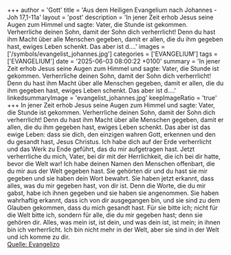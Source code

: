 +++
author = 'Gott'
title = 'Aus dem Heiligen Evangelium nach Johannes - Joh 17,1-11a'
layout = 'post'
description = 'In jener Zeit erhob Jesus seine Augen zum Himmel und sagte: Vater, die Stunde ist gekommen. Verherrliche deinen Sohn, damit der Sohn dich verherrlicht! Denn du hast ihm Macht über alle Menschen gegeben, damit er allen, die du ihm gegeben hast, ewiges Leben schenkt. Das aber ist d....'
images = ['/symbols/evangelist_johannes.jpg']
categories = ['EVANGELIUM']
tags = ['EVANGELIUM']
date = '2025-06-03 08:00:22 +0100'
summary = 'In jener Zeit erhob Jesus seine Augen zum Himmel und sagte: Vater, die Stunde ist gekommen. Verherrliche deinen Sohn, damit der Sohn dich verherrlicht! Denn du hast ihm Macht über alle Menschen gegeben, damit er allen, die du ihm gegeben hast, ewiges Leben schenkt. Das aber ist d....'
linkedsummaryImage = 'evangelist_johannes.jpg'
keepImageRatio = 'true'
+++
In jener Zeit erhob Jesus seine Augen zum Himmel und sagte: Vater, die Stunde ist gekommen. Verherrliche deinen Sohn, damit der Sohn dich verherrlicht!
Denn du hast ihm Macht über alle Menschen gegeben, damit er allen, die du ihm gegeben hast, ewiges Leben schenkt.
Das aber ist das ewige Leben: dass sie dich, den einzigen wahren Gott, erkennen und den du gesandt hast, Jesus Christus.<!--more-->
Ich habe dich auf der Erde verherrlicht und das Werk zu Ende geführt, das du mir aufgetragen hast.
Jetzt verherrliche du mich, Vater, bei dir mit der Herrlichkeit, die ich bei dir hatte, bevor die Welt war!
Ich habe deinen Namen den Menschen offenbart, die du mir aus der Welt gegeben hast. Sie gehörten dir und du hast sie mir gegeben und sie haben dein Wort bewahrt.
Sie haben jetzt erkannt, dass alles, was du mir gegeben hast, von dir ist.
Denn die Worte, die du mir gabst, habe ich ihnen gegeben und sie haben sie angenommen. Sie haben wahrhaftig erkannt, dass ich von dir ausgegangen bin, und sie sind zu dem Glauben gekommen, dass du mich gesandt hast.
Für sie bitte ich; nicht für die Welt bitte ich, sondern für alle, die du mir gegeben hast; denn sie gehören dir.
Alles, was mein ist, ist dein, und was dein ist, ist mein; in ihnen bin ich verherrlicht.
Ich bin nicht mehr in der Welt, aber sie sind in der Welt und ich komme zu dir.<br> [Quelle: Evangelizo](https://evangeliumtagfuertag.org/DE/gospel)